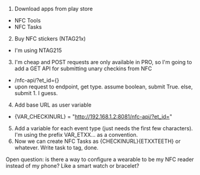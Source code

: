 1. Download apps from play store
  - NFC Tools
  - NFC Tasks
2. Buy NFC stickers (NTAG21x)
  - I'm using NTAG215
3. I'm cheap and POST requests are only available in PRO, so I'm going to add a GET API for submitting unary checkins from NFC
  - /nfc-api/?et_id={}
  - upon request to endpoint, get type. assume boolean, submit True. else, submit 1. I guess.
4. Add base URL as user variable
  - {VAR_CHECKINURL} = "http://192.168.1.2:8081/nfc-api/?et_id="
5. Add a variable for each event type (just needs the first few characters). I'm using the prefix VAR_ETXX... as a convention.
6. Now we can create NFC Tasks as {CHECKINURL}{ETXXTEETH} or whatever. Write task to tag, done.

Open question: is there a way to configure a wearable to be my NFC reader instead of my phone? Like a smart watch or bracelet?